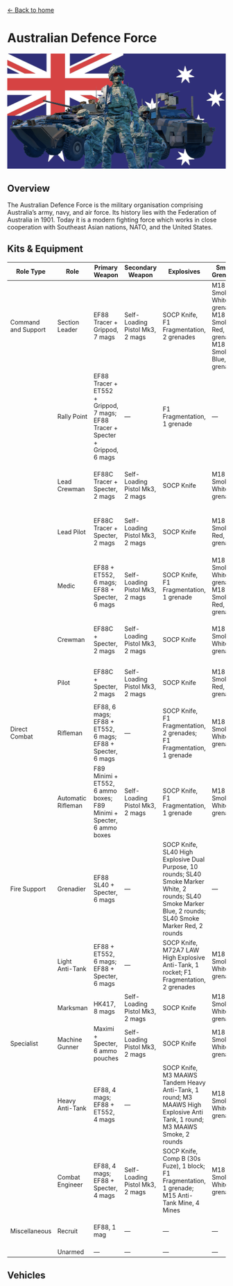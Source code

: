 [← Back to home](../README.md)

# Australian Defence Force

![Australian Defence Force](./australian-defence-force.png)

## Overview
The Australian Defence Force is the military organisation comprising Australia’s army, navy, and air force. Its history lies with the Federation of Australia in 1901. Today it is a modern fighting force which works in close cooperation with Southeast Asian nations, NATO, and the United States.

## Kits & Equipment
| Role Type           | Role                  | Primary Weapon                                              | Secondary Weapon                      | Explosives                                                        | Smoke Grenades                                            | Medical Supplies                | Addtl. Equipment                                             |
|---------------------|-----------------------|-------------------------------------------------------------|---------------------------------------|------------------------------------------------------------------|-----------------------------------------------------------|---------------------------------|-------------------------------------------------------------|
| Command and Support | Section Leader         | EF88 Tracer + Grippod, 7 mags                                | Self-Loading Pistol Mk3, 2 mags       | SOCP Knife, F1 Fragmentation, 2 grenades                        | M18 Smoke White, 2 grenades; M18 Smoke Red, 1 grenade; M18 Smoke Blue, 1 grenade | Field Dressing, 2 packages      | Field Binoculars                                              |
|                     | Rally Point           | EF88 Tracer + ET552 + Grippod, 7 mags; EF88 Tracer + Specter + Grippod, 6 mags | —                                     | F1 Fragmentation, 1 grenade                                      | —                                                         | —                               | —                                                           |
|                     | Lead Crewman          | EF88C Tracer + Specter, 2 mags                               | Self-Loading Pistol Mk3, 2 mags       | SOCP Knife                                                      | M18 Smoke White, 2 grenades                                 | Field Dressing, 2 packages      | Field Binoculars, Vehicle Repair Tools, Rally Point          |
|                     | Lead Pilot            | EF88C Tracer + Specter, 2 mags                               | Self-Loading Pistol Mk3, 2 mags       | SOCP Knife                                                      | M18 Smoke Red, 2 grenades                                   | Field Dressing, 2 packages      | Field Binoculars, Vehicle Repair Tools, Rally Point          |
|                     | Medic                 | EF88 + ET552, 6 mags; EF88 + Specter, 6 mags                 | Self-Loading Pistol Mk3, 2 mags       | SOCP Knife, F1 Fragmentation, 1 grenade                          | M18 Smoke White, 2 grenades; M18 Smoke Red, 2 grenades      | Field Dressing, 9 packages      | Medical Kit, Entrenching Tool, Field Binoculars             |
|                     | Crewman               | EF88C + Specter, 2 mags                                      | Self-Loading Pistol Mk3, 2 mags       | SOCP Knife                                                      | M18 Smoke White, 2 grenades                                 | Field Dressing, 2 packages      | Entrenching Tool, Field Binoculars, Vehicle Repair Tools     |
|                     | Pilot                 | EF88C + Specter, 2 mags                                      | Self-Loading Pistol Mk3, 2 mags       | SOCP Knife                                                      | M18 Smoke Red, 2 grenades                                   | Field Dressing, 2 packages      | Field Binoculars, Vehicle Repair Tools                      |
| Direct Combat       | Rifleman              | EF88, 6 mags; EF88 + ET552, 6 mags; EF88 + Specter, 6 mags   | —                                     | SOCP Knife, F1 Fragmentation, 2 grenades; F1 Fragmentation, 1 grenade | M18 Smoke White, 2 grenades                                 | Field Dressing, 2 packages      | Entrenching Tool, Ammo Bag, Field Binoculars                |
|                     | Automatic Rifleman    | F89 Minimi + ET552, 6 ammo boxes; F89 Minimi + Specter, 6 ammo boxes | Self-Loading Pistol Mk3, 2 mags       | SOCP Knife, F1 Fragmentation, 1 grenade                          | M18 Smoke White, 2 grenades                                 | Field Dressing, 2 packages      | Entrenching Tool, Field Binoculars                          |
| Fire Support        | Grenadier             | EF88 SL40 + Specter, 6 mags                                  | —                                     | SOCP Knife, SL40 High Explosive Dual Purpose, 10 rounds; SL40 Smoke Marker White, 2 rounds; SL40 Smoke Marker Blue, 2 rounds; SL40 Smoke Marker Red, 2 rounds | —                                                         | Field Dressing, 2 packages      | Entrenching Tool                                             |
|                     | Light Anti-Tank       | EF88 + ET552, 6 mags; EF88 + Specter, 6 mags                | —                                     | SOCP Knife, M72A7 LAW High Explosive Anti-Tank, 1 rocket; F1 Fragmentation, 2 grenades | M18 Smoke White, 2 grenades                                 | Field Dressing, 2 packages      | Entrenching Tool, Field Binoculars                          |
|                     | Marksman              | HK417, 8 mags                                               | Self-Loading Pistol Mk3, 2 mags       | SOCP Knife                                                      | M18 Smoke White, 2 grenades                                 | Field Dressing, 2 packages      | Entrenching Tool, Field Binoculars                          |
| Specialist          | Machine Gunner        | Maximi + Specter, 6 ammo pouches                             | Self-Loading Pistol Mk3, 2 mags       | SOCP Knife                                                      | M18 Smoke White, 2 grenades                                 | Field Dressing, 2 packages      | Entrenching Tool                                             |
|                     | Heavy Anti-Tank       | EF88, 4 mags; EF88 + ET552, 4 mags                          | —                                     | SOCP Knife, M3 MAAWS Tandem Heavy Anti-Tank, 1 round; M3 MAAWS High Explosive Anti Tank, 1 round; M3 MAAWS Smoke, 2 rounds | M18 Smoke White, 2 grenades                                 | Field Dressing, 2 packages      | Entrenching Tool, Field Binoculars                          |
|                     | Combat Engineer       | EF88, 4 mags; EF88 + Specter, 4 mags                        | Self-Loading Pistol Mk3, 2 mags       | SOCP Knife, Comp B (30s Fuze), 1 block; F1 Fragmentation, 1 grenade; M15 Anti-Tank Mine, 4 Mines | M18 Smoke White, 2 grenades                                 | Field Dressing, 2 packages      | Entrenching Tool, Vehicle Repair Tools, Sandbags, Razor Wire, Field Binoculars |
| Miscellaneous       | Recruit               | EF88, 1 mag                                                 | —                                     | —                                                                | —                                                         | Field Dressing, 1 package       | Entrenching Tool                                             |
|                     | Unarmed               | —                                                           | —                                     | —                                                                | —                                                         | —                               | —                                                           |


## Vehicles